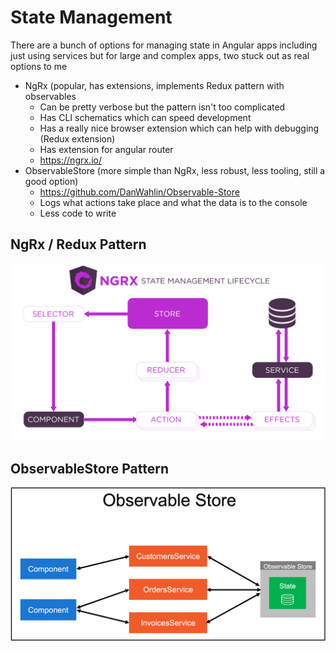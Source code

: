 # State Management

There are a bunch of options for managing state in Angular apps including just using services but for large and complex apps, two stuck out as real options to me

-   NgRx (popular, has extensions, implements Redux pattern with observables
    -   Can be pretty verbose but the pattern isn't too complicated
    -   Has CLI schematics which can speed development
    -   Has a really nice browser extension which can help with debugging (Redux extension)
    -   Has extension for angular router
    -   https://ngrx.io/
-   ObservableStore (more simple than NgRx, less robust, less tooling, still a good option)
    -   https://github.com/DanWahlin/Observable-Store
    -   Logs what actions take place and what the data is to the console
    -   Less code to write

## NgRx / Redux Pattern

![NgRx Lifecycle](./images/redux-state-management-lifecycle.png)

## ObservableStore Pattern

![ObservableStore pattern](./images/ObservableStore.png)
